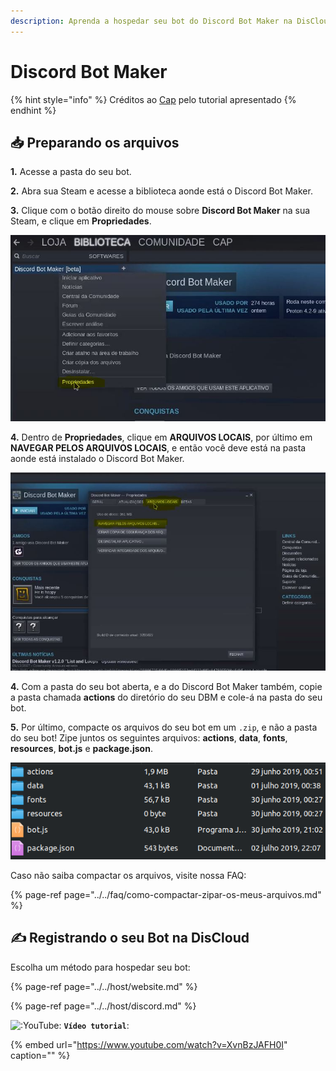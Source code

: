 ```yaml
---
description: Aprenda a hospedar seu bot do Discord Bot Maker na DisCloud
---
```


# Discord Bot Maker

{% hint style="info" %}
Créditos ao [Cap](https://twitter.com/CapOliveiraBr) pelo tutorial apresentado
{% endhint %}

## 📥 Preparando os arquivos

**1.** Acesse a pasta do seu bot.

**2.** Abra sua Steam e acesse a biblioteca aonde está o Discord Bot Maker.

**3.** Clique com o botão direito do mouse sobre **Discord Bot Maker** na sua Steam, e clique em **Propriedades**. 

![Clique em propriedades](../../.gitbook/assets/1.JPG)

**4.** Dentro de **Propriedades**, clique em **ARQUIVOS LOCAIS**, por último em **NAVEGAR PELOS ARQUIVOS LOCAIS**, e então você deve está na pasta aonde está instalado o Discord Bot Maker.

![clique em LOCAL FILES, por &#xFA;ltimo, BROWSE LOCAL FILES](../../.gitbook/assets/2.JPG)

**4.** Com a pasta do seu bot aberta, e a do Discord Bot Maker também, copie a pasta chamada **actions** do diretório do seu DBM e cole-á na pasta do seu bot.

**5.** Por último, compacte os arquivos do seu bot em um `.zip`, e não a pasta do seu bot! Zipe juntos os seguintes arquivos: **actions**, **data**, **fonts**, **resources**, **bot.js** e **package.json**.

![](../../.gitbook/assets/image%20%2836%29.png)

Caso não saiba compactar os arquivos, visite nossa FAQ:

{% page-ref page="../../faq/como-compactar-zipar-os-meus-arquivos.md" %}

## ✍ Registrando o seu Bot na DisCloud
Escolha um método para hospedar seu bot:

{% page-ref page="../../host/website.md" %}

{% page-ref page="../../host/discord.md" %}

![:YouTube:](https://cdn.discordapp.com/emojis/430925378681569282.png?v=1) **``Vídeo tutorial``**:

{% embed url="https://www.youtube.com/watch?v=XvnBzJAFH0I" caption="" %}
